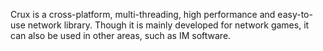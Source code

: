 Crux is a cross-platform, multi-threading, high performance and easy-to-use network library. Though it is mainly developed for network games, it can also be used in other areas, such as IM software.